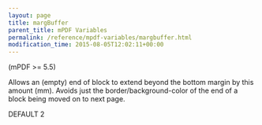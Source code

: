 ```yaml
---
layout: page
title: margBuffer
parent_title: mPDF Variables
permalink: /reference/mpdf-variables/margbuffer.html
modification_time: 2015-08-05T12:02:11+00:00
---
```


(mPDF &gt;= 5.5)

Allows an (empty) end of block to extend beyond the bottom margin by this amount (mm). Avoids just the border/background-color of the end of a block being moved on to next page.

DEFAULT 2

